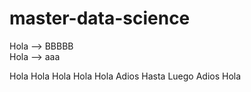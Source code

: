 # master-data-science
Hola --> BBBBB	
Hola --> aaa

Hola
Hola
Hola
Hola
Hola
Adios
Hasta Luego
Adios
Hola
